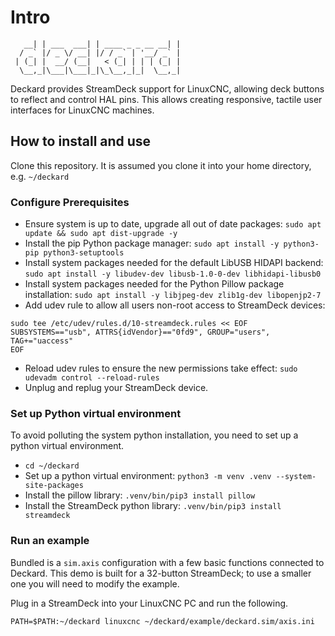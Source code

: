 # Intro

```
   __| | ___  ___| | ____ _ _ __ __| |
  / _` |/ _ \/ __| |/ / _` | '__/ _` |
 | (_| |  __/ (__|   < (_| | | | (_| |
  \__,_|\___|\___|_|\_\__,_|_|  \__,_|
```

Deckard provides StreamDeck support for LinuxCNC, allowing deck buttons to reflect and control HAL pins.  This allows creating responsive, tactile user interfaces for LinuxCNC machines.

## How to install and use

Clone this repository.  It is assumed you clone it into your home directory, e.g. `~/deckard`

### Configure Prerequisites

- Ensure system is up to date, upgrade all out of date packages: `sudo apt update && sudo apt dist-upgrade -y`
- Install the pip Python package manager: `sudo apt install -y python3-pip python3-setuptools`
- Install system packages needed for the default LibUSB HIDAPI backend: `sudo apt install -y libudev-dev libusb-1.0-0-dev libhidapi-libusb0`
- Install system packages needed for the Python Pillow package installation: `sudo apt install -y libjpeg-dev zlib1g-dev libopenjp2-7`
- Add udev rule to allow all users non-root access to StreamDeck devices:
```
sudo tee /etc/udev/rules.d/10-streamdeck.rules << EOF
SUBSYSTEMS=="usb", ATTRS{idVendor}=="0fd9", GROUP="users", TAG+="uaccess"
EOF
```
- Reload udev rules to ensure the new permissions take effect: `sudo udevadm control --reload-rules`
- Unplug and replug your StreamDeck device.

### Set up Python virtual environment

To avoid polluting the system python installation, you need to set up a python virtual environment.

- `cd ~/deckard`
- Set up a python virtual environment: `python3 -m venv .venv --system-site-packages`
- Install the pillow library: `.venv/bin/pip3 install pillow`
- Install the StreamDeck python library: `.venv/bin/pip3 install streamdeck`

### Run an example

Bundled is a `sim.axis` configuration with a few basic functions connected to Deckard. This demo is built for a 32-button StreamDeck; to use a smaller one you will need to modify the example.

Plug in a StreamDeck into your LinuxCNC PC and run the following.

`PATH=$PATH:~/deckard linuxcnc ~/deckard/example/deckard.sim/axis.ini`

